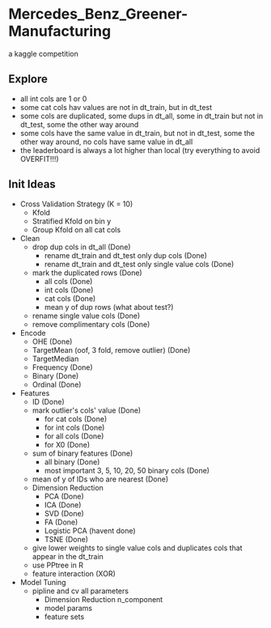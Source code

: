 # Mercedes_Benz_Greener-Manufacturing
a kaggle competition

## Explore
  - all int cols are 1 or 0
  - some cat cols hav values are not in dt_train, but in dt_test
  - some cols are duplicated, some dups in dt_all, some in dt_train but not in dt_test, some the other way around
  - some cols have the same value in dt_train, but not in dt_test, some the other way around, no cols have same value in dt_all
  - the leaderboard is always a lot higher than local (try everything to avoid OVERFIT!!!)

## Init Ideas
  - Cross Validation Strategy (K = 10)
    - Kfold
    - Stratified Kfold on bin y
    - Group Kfold on all cat cols
  - Clean
    - drop dup cols in dt_all (Done)
      - rename dt_train and dt_test only dup cols (Done)
      - rename dt_train and dt_test only single value cols (Done)
    - mark the duplicated rows (Done)
      - all cols (Done)
      - int cols (Done)
      - cat cols (Done)
      - mean y of dup rows (what about test?)
    - rename single value cols (Done)
    - remove complimentary cols (Done)
   - Encode
     - OHE (Done)
     - TargetMean (oof, 3 fold, remove outlier) (Done)
     - TargetMedian
     - Frequency (Done)
     - Binary (Done)
     - Ordinal (Done)
  - Features
    - ID (Done)
    - mark outlier's cols' value (Done)
      - for cat cols (Done)
      - for int cols (Done)
      - for all cols (Done)
      - for X0 (Done)
    - sum of binary features (Done)
      - all binary (Done)
      - most important 3, 5, 10, 20, 50 binary cols (Done)
    - mean of y of IDs who are nearest (Done)
    - Dimension Reduction
      - PCA (Done)
      - ICA (Done)
      - SVD (Done)
      - FA (Done)
      - Logistic PCA (havent done)
      - TSNE (Done)
    - give lower weights to single value cols and duplicates cols that appear in the dt_train
    - use PPtree in R
    - feature interaction (XOR)
  - Model Tuning
    - pipline and cv all parameters
      - Dimension Reduction n_component
      - model params
      - feature sets
